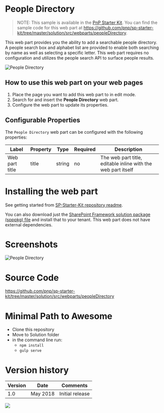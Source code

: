 # People Directory

> NOTE: This sample is available in the [PnP Starter Kit](https://github.com/pnp/sp-starter-kit). You can find the sample code for this web part at https://github.com/pnp/sp-starter-kit/tree/master/solution/src/webparts/peopleDirectory.

This web part provides you the ability to add a searchable people directory. A people search box and alphabet list are provided to enable both searching by name as well as selecting a specific letter. This web part requires no configuration and utilizes the people search API to surface people results.

![People Directory](https://github.com/pnp/sp-starter-kit/raw/master/assets/images/components/part-people-directory.gif)

## How to use this web part on your web pages

1. Place the page you want to add this web part to in edit mode.
2. Search for and insert the **People Directory** web part.
3. Configure the web part to update its properties.

## Configurable Properties

The `People Directory` web part can be configured with the following properties:

| Label | Property | Type | Required | Description |
| ---- | ---- | ---- | ---- | ---- |
| Web part title | title | string | no | The web part title, editable inline with the web part itself |

# Installing the web part

See getting started from [SP-Starter-Kit repository readme](https://github.com/pnp/sp-starter-kit). 

You can also download just the [SharePoint Framework solution package (spppkg) file](https://github.com/pnp/sp-starter-kit/blob/master/package/sharepoint-starter-kit.sppkg) and install that to your tenant. This web part does not have external dependencies.

# Screenshots

![People Directory](https://github.com/pnp/sp-starter-kit/raw/master/assets/images/components/part-people-directory.png)

# Source Code

https://github.com/pnp/sp-starter-kit/tree/master/solution/src/webparts/peopleDirectory

# Minimal Path to Awesome

- Clone this repository
- Move to Solution folder
- in the command line run:
  - `npm install`
  - `gulp serve`

# Version history

Version|Date|Comments
-------|----|--------
1.0|May 2018|Initial release


<img src="https://pnptelemetry.azurewebsites.net/sp-dev-fx-webparts/samples/react-people-directory" />
